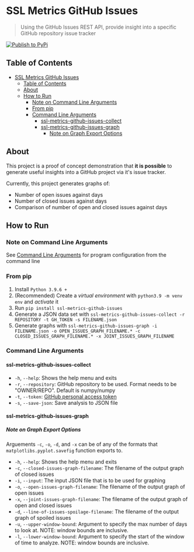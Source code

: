 # SSL Metrics GitHub Issues

> Using the GitHub Issues REST API, provide insight into a specific GitHub repository issue tracker

[![Publish to PyPi](https://github.com/SoftwareSystemsLaboratory/ssl-metrics-github-issues/actions/workflows/pypi.yml/badge.svg)](https://github.com/SoftwareSystemsLaboratory/ssl-metrics-github-issues/actions/workflows/pypi.yml)

## Table of Contents

- [SSL Metrics GitHub Issues](#ssl-metrics-github-issues)
  - [Table of Contents](#table-of-contents)
  - [About](#about)
  - [How to Run](#how-to-run)
    - [Note on Command Line Arguments](#note-on-command-line-arguments)
    - [From pip](#from-pip)
    - [Command Line Arguments](#command-line-arguments)
      - [ssl-metrics-github-issues-collect](#ssl-metrics-github-issues-collect)
      - [ssl-metrics-github-issues-graph](#ssl-metrics-github-issues-graph)
        - [Note on Graph Export Options](#note-on-graph-export-options)

## About

This project is a proof of concept demonstration that **it is possible** to generate useful insights into a GitHub project via it's issue tracker.

Currently, this project generates graphs of:

- Number of open issues against days
- Number of closed issues against days
- Comparison of number of open and closed issues against days

## How to Run

### Note on Command Line Arguments

See [Command Line Arguments](#command-line-arguments) for program configuration from the command line

### From pip

1. Install `Python 3.9.6 +`
2. (Recommended) Create a *virtual environment* with `python3.9 -m venv env` and *activate* it
3. Run `pip install ssl-metrics-github-issues`
4. Generate a JSON data set with `ssl-metrics-github-issues-collect -r REPOSITORY -t GH_TOKEN -s FILENAME.json`
5. Generate graphs with `ssl-metrics-github-issues-graph -i FILENAME.json -o OPEN_ISSUES_GRAPH_FILENAME.* -c CLOSED_ISSUES_GRAPH_FILENAME.* -x JOINT_ISSUES_GRAPH_FILENAME`

### Command Line Arguments

#### ssl-metrics-github-issues-collect

- `-h`, `--help`: Shows the help menu and exits
- `-r`, `--repository`: GitHub repository to be used. Format needs to be "OWNER/REPO". Default is numpy/numpy
- `-t`, `--token`: [GitHub personal access token](https://docs.github.com/en/github/authenticating-to-github/keeping-your-account-and-data-secure/creating-a-personal-access-token)
- `-s`, `--save-json`: Save analysis to JSON file

#### ssl-metrics-github-issues-graph

##### Note on Graph Export Options

Arguements `-c`, `-o`, `-d`, and `-x` can be of any of the formats that `matplotlibs.pyplot.savefig` function exports to.

- `-h`, `--help`: Shows the help menu and exits
- `-c`, `--closed-issues-graph-filename`: The filename of the output graph of closed issues
- `-i`, `--input`: The input JSON file that is to be used for graphing
- `-o`, `--open-issues-graph-filename`: The filename of the output graph of open issues
- `-x`, `--joint-issues-graph-filename`: The filename of the output graph of open and closed issues
- `-d`, `--line-of-issues-spoilage-filename`: The filename of the output graph of spoiled issues
- `-u`, `--upper-window-bound`: Argument to specify the max number of days to look at. NOTE: window bounds are inclusive.
- `-l`, `--lower-window-bound`: Argument to specify the start of the window of time to analyze. NOTE: window bounds are inclusive.
